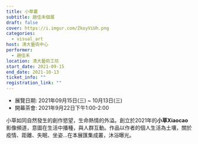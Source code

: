 ```yaml
---
title: 小草叢
subtitle: 趙佳禾個展
draft: false
cover: https://i.imgur.com/ZkoyViUh.png
categories:
  - visual_art
host: 清大藝術中心
performer:
  - 趙佳禾
location: 清大藝術工坊
start_date: 2021-09-15
end_date: 2021-10-13
ticket_info: ""
registration_link: ""
---
```


- 展覽日期: 2021年09月15日(三) ~ 10月13日(三)
- 開幕茶會: 2021年9月22日下午1:00-2:00

小草如同自然發生的創作慾望，生命熱情的外溢。創立於2021年的**小草Xiaocao**影像頻道，意圖在生活中播種，與人群互動。作品以作者的個人生活為土壤，關於疫情、距離、失眠、坐姿…在本展匯集成叢，沐浴曝光。


